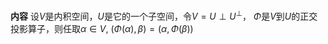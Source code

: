 **内容**
设$V$是内积空间，$U$是它的一个子空间，令$V=U\perp U^{\perp}$，
$\Phi$是$V$到$U$的正交投影算子，则任取$\alpha\in V,\ (\Phi(\alpha),\beta)=(\alpha,\Phi(\beta))$
